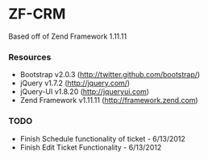 ZF-CRM
======

Based off of Zend Framework 1.11.11

### Resources

- Bootstrap v2.0.3 (http://twitter.github.com/bootstrap/)
- jQuery v1.7.2 (http://jquery.com/)
- jQuery-UI v1.8.20 (http://jqueryui.com)
- Zend Framework v1.11.11 (http://framework.zend.com)


### TODO

- Finish Schedule functionality of ticket - 6/13/2012
- Finish Edit Ticket Functionality - 6/13/2012
